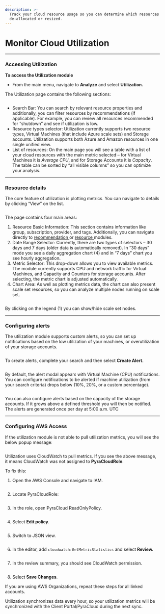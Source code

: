 ```yaml
---
description: >-
  Track your cloud resource usage so you can determine which resources can be
  de-allocated or resized.
---
```


# Monitor Cloud Utilization

***

### Accessing Utilization

**To access the Utilization module**

* From the main menu, navigate to **Analyze** and select **Utilization.**

The Utilization page contains the following  sections:

<figure><img src="../../.gitbook/assets/image (238).png" alt=""><figcaption></figcaption></figure>

* Search Bar: You can search by relevant resource properties and additionally, you can filter resources by recommendations (if applicable). For example, you can review all resources recommended for “shutdown” and see if utilization is low.
* Resource types selector: Utilization currently supports two resource types, Virtual Machines (that include Azure scale sets) and Storage accounts. Utilization supports both Azure and Amazon resources in one single unified view.
* List of resources: On the main page you will see a table with a list of your cloud resources with the main metric selected – for Virtual Machines it is _Average CPU_, and for Storage Accounts it is _Capacity_. The table can be sorted by “all visible columns” so you can optimize your analysis.

***

### Resource details <a href="#resource-details" id="resource-details"></a>

The core feature of utilization is plotting metrics. You can navigate to details by clicking “View” on the list.

<figure><img src="../../.gitbook/assets/image (239).png" alt=""><figcaption></figcaption></figure>

The page contains four main areas:

1. Resource Basic Information: This section contains information like group, subscription, provider, and tags. Additionally, you can navigate directly to [recommendation ](https://help.pyracloud.com/knowledge-base/recommendations/)or [resource ](https://help.pyracloud.com/knowledge-base/managing-tags-and-resources/)modules.
2. Date Range Selector: Currently, there are two types of selectors – 30 days and 7 days (older data is automatically removed). In “30 days” mode you see a daily aggregation chart (4) and in “7 days” chart you see hourly aggregation.
3. Metric Selector: This drop-down allows you to view available metrics. The module currently supports CPU and network traffic for Virtual Machines, and Capacity and Counters for storage accounts. After selecting, the metric chart is adjusted automatically.
4. Chart Area: As well as plotting metrics data, the chart can also present scale set resources, so you can analyze multiple nodes running on scale set.

<figure><img src="../../.gitbook/assets/image (241).png" alt=""><figcaption></figcaption></figure>

By clicking on the legend (1) you can show/hide scale set nodes.

***

### Configuring alerts <a href="#configuring-alerts" id="configuring-alerts"></a>

The utilization module supports custom alerts, so you can set up notifications based on the low utilization of your machines, or overutilization of your storage accounts.

<figure><img src="../../.gitbook/assets/image (244).png" alt=""><figcaption></figcaption></figure>

To create alerts, complete your search and then select **Create Alert**.

<figure><img src="../../.gitbook/assets/image (245).png" alt=""><figcaption></figcaption></figure>

By default, the alert modal appears with Virtual Machine (CPU) notifications. You can configure notifications to be alerted if machine utilization (from your search criteria) drops below (10%, 20%, or a custom percentage).

<figure><img src="../../.gitbook/assets/image (246).png" alt=""><figcaption></figcaption></figure>

You can also configure alerts based on the capacity of the storage accounts. If it grows above a defined threshold you will then be notified. The alerts are generated once per day at 5:00 a.m. UTC

***

### Configuring AWS Access <a href="#configuring-aws-access" id="configuring-aws-access"></a>

If the utilization module is not able to pull utilization metrics, you will see the below popup message:

<figure><img src="../../.gitbook/assets/image (243).png" alt=""><figcaption></figcaption></figure>

Utilization uses CloudWatch to pull metrics. If you see the above message, it means CloudWatch was not assigned to **PyraCloudRole**.

To fix this:

1. Open the AWS Console and navigate to IAM.

<figure><img src="../../.gitbook/assets/image (247).png" alt=""><figcaption></figcaption></figure>

2. Locate PyraCloudRole:

<figure><img src="../../.gitbook/assets/image (249).png" alt=""><figcaption></figcaption></figure>



3. In the role, open PyraCloud ReadOnlyPolicy.

<figure><img src="../../.gitbook/assets/image (250).png" alt=""><figcaption></figcaption></figure>

4. Select **Edit policy**.

<figure><img src="../../.gitbook/assets/image (251).png" alt=""><figcaption></figcaption></figure>

5. Switch to JSON view.

<figure><img src="../../.gitbook/assets/image (252).png" alt=""><figcaption></figcaption></figure>

6. In the editor, add `cloudwatch:GetMetricStatistics` and select **Review.**

<figure><img src="../../.gitbook/assets/image (253).png" alt=""><figcaption></figcaption></figure>

7. In the review summary, you should see CloudWatch permission.

<figure><img src="../../.gitbook/assets/image (254).png" alt=""><figcaption></figcaption></figure>

8. Select **Save Changes**.

If you are using AWS Organizations, repeat these steps for all linked accounts.

Utilization synchronizes data every hour, so your utilization metrics will be synchronized with the Client Portal/PyraCloud during the next sync.
